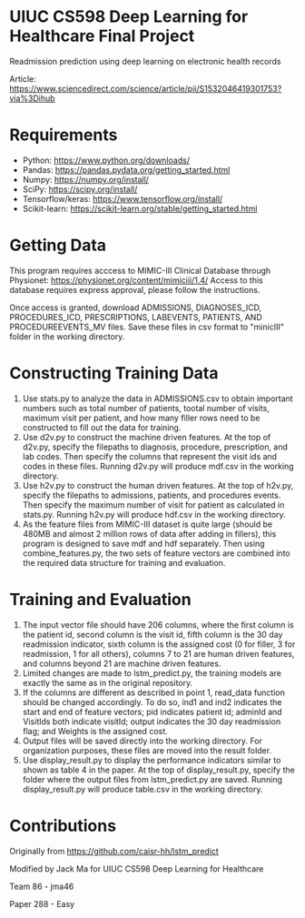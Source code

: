 # UIUC CS598 Deep Learning for Healthcare Final Project
Readmission prediction using deep learning on electronic health records

Article: https://www.sciencedirect.com/science/article/pii/S1532046419301753?via%3Dihub

# Requirements
- Python: https://www.python.org/downloads/
- Pandas: https://pandas.pydata.org/getting_started.html
- Numpy: https://numpy.org/install/
- SciPy: https://scipy.org/install/
- Tensorflow/keras: https://www.tensorflow.org/install/
- Scikit-learn: https://scikit-learn.org/stable/getting_started.html

# Getting Data
This program requires acccess to MIMIC-III Clinical Database through Physionet: https://physionet.org/content/mimiciii/1.4/
Access to this database requires express approval, please follow the instructions.

Once access is granted, download ADMISSIONS, DIAGNOSES_ICD, PROCEDURES_ICD, PRESCRIPTIONS, LABEVENTS, PATIENTS, AND PROCEDUREEVENTS_MV files.
Save these files in csv format to "minicIII" folder in the working directory.

# Constructing Training Data
1. Use stats.py to analyze the data in ADMISSIONS.csv to obtain important numbers such as total number of patients, tootal number of visits, maximum visit per patient, and how many filler rows need to be constructed to fill out the data for training.
2. Use d2v.py to construct the machine driven features. At the top of d2v.py, specify the filepaths to diagnosis, procedure, prescription, and lab codes. Then specify the columns that represent the visit ids and codes in these files. Running d2v.py will produce mdf.csv in the working directory.
3. Use h2v.py to construct the human driven features. At the top of h2v.py, specify the filepaths to admissions, patients, and procedures events. Then specify the maximum number of visit for patient as calculated in stats.py. Running h2v.py will produce hdf.csv in the working directory.
4. As the feature files from MIMIC-III dataset is quite large (should be 480MB and almost 2 million rows of data after adding in fillers), this program is designed to save mdf and hdf separately. Then using combine_features.py, the two sets of feature vectors are combined into the required data structure for training and evaluation.

# Training and Evaluation
1. The input vector file should have 206 columns, where the first column is the patient id, second column is the visit id, fifth column is the 30 day readmission indicator, sixth column is the assigned cost (0 for filler, 3 for readmission, 1 for all others), columns 7 to 21 are human driven features, and columns beyond 21 are machine driven features.
2. Limited changes are made to lstm_predict.py, the training models are exactly the same as in the original repository. 
3. If the columns are different as described in point 1, read_data function should be changed accordingly. To do so, ind1 and ind2 indicates the start and end of feature vectors; pid indicates patient id; adminId and VisitIds both indicate visitId; output indicates the 30 day readmission flag; and Weights is the assigned cost.
4. Output files will be saved directly into the working directory. For organization purposes, these files are moved into the result folder. 
5. Use display_result.py to display the performance indicators similar to shown as table 4 in the paper. At the top of display_result.py, specify the folder where the output files from lstm_predict.py are saved. Running display_result.py will produce table.csv in the working directory.

# Contributions
Originally from https://github.com/caisr-hh/lstm_predict

Modified by Jack Ma for UIUC CS598 Deep Learning for Healthcare

Team 86 - jma46

Paper 288 - Easy

